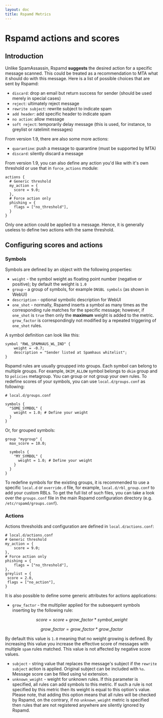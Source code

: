 ```yaml
---
layout: doc
title: Rspamd Metrics
---
```

# Rspamd actions and scores

## Introduction

Unlike SpamAssassin, Rspamd **suggests** the desired action for a specific message scanned. This could be treated as a recommendation to MTA what it should do with this message. Here is a list of possible choices that are sent by Rspamd:

- `discard`: drop an email but return success for sender (should be used merely in special cases)
- `reject`: ultimately reject message
- `rewrite subject`: rewrite subject to indicate spam
- `add header`: add specific header to indicate spam
- `no action`: allow message
- `soft reject`: temporarily delay message (this is used, for instance, to greylist or ratelimit messages)

From version 1.9, there are also some more actions:

- `quarantine`: push a message to quarantine (must be supported by MTA)
- `discard`: silently discard a message

From version 1.9, you can also define any action you'd like with it's own threshold or use that in `force_actions` module:

```ucl
actions {
  # Generic threshold
  my_action = {
    score = 9.0;
  },
  # Force action only
  phishing = {
    flags = ["no_threshold"],
  }
}
```

Only one action could be applied to a message. Hence, it is generally useless to define two actions with the same threshold.


## Configuring scores and actions

### Symbols

Symbols are defined by an object with the following properties:

* `weight` - the symbol weight as floating point number (negative or positive); by default the weight is `1.0`
* `group` - a group of symbols, for example `DNSBL symbols` (as shown in WebUI)
* `description` - optional symbolic description for WebUI
* `one_shot` - normally, Rspamd inserts a symbol as many times as the corresponding rule matches for the specific message; however, if `one_shot` is `true` then only the **maximum** weight is added to the metric. `grow_factor` is correspondingly not modified by a repeated triggering of `one_shot` rules.

A symbol definition can look like this:

~~~ucl
symbol "RWL_SPAMHAUS_WL_IND" {
    weight = -0.7;
    description = "Sender listed at Spamhaus whitelist";
}
~~~

Rspamd rules are usually groupped into groups. Each symbol can belong to multiple groups. For example, `DKIM_ALLOW` symbol belongs to `dkim` group and to `policies` metagroup. You can group or not group your own rules. To redefine scores of your symbols, you can use `local.d/groups.conf` as following:

~~~ucl
# local.d/groups.conf

symbols {
  "SOME_SYMBOL" {
    weight = 1.0; # Define your weight
  }
}
~~~

Or, for grouped symbols: 

~~~ucl
group "mygroup" {
  max_score = 10.0;
  
  symbols {
    "MY_SYMBOL" {
      weight = 1.0; # Define your weight
    }
  }
}
~~~

To redefine symbols for the existing groups, it is recommended to use a specific `local.d` or `override.d` file, for example, `local.d/rbl_group.conf` to add your custom RBLs. To get the full list of such files, you can take a look over the `groups.conf` file in the main Rspamd configuration directory (e.g. `/etc/rspamd/groups.conf`).

### Actions

Actions thresholds and configuration are defined in `local.d/actions.conf`:

```ucl
# local.d/actions.conf
# Generic threshold
my_action = {
	score = 9.0;
},
# Force action only
phishing = {
	flags = ["no_threshold"],
},
greylist = {
 score = 2.0,
 flags = ["no_action"],
}
```

It is also possible to define some generic attributes for actions applications:

* `grow_factor` - the multiplier applied for the subsequent symbols inserting by the following rule:

$$
score = score + grow\_factor * symbol\_weight
$$

$$
	grow\_factor = grow\_factor * grow\_factor
$$

By default this value is `1.0` meaning that no weight growing is defined. By increasing this value you increase the effective score of messages with multiple `spam` rules matched. This value is not affected by negative score values.

* `subject` - string value that replaces the message's subject if the `rewrite subject` action is applied. Original subject can be included with `%s`. Message score can be filled using `%d` extension.
* `unknown_weight` - weight for unknown rules. If this parameter is specified, all rules can add symbols to this metric. If such a rule is not specified by this metric then its weight is equal to this option's value. Please note, that adding this option means that all rules will be checked by Rspamd, on the contrary, if no `unknown_weight` metric is specified then rules that are not registered anywhere are silently ignored by Rspamd.
